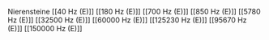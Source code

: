 Nierensteine
[[40 Hz (E)]]
[[180 Hz (E)]]
[[700 Hz (E)]]
[[850 Hz (E)]]
[[5780 Hz (E)]]
[[32500 Hz (E)]]
[[60000 Hz (E)]]
[[125230 Hz (E)]]
[[95670 Hz (E)]]
[[150000 Hz (E)]]